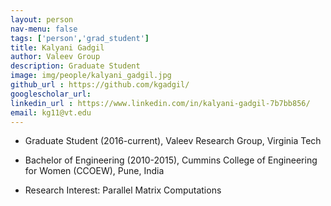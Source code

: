```yaml
---
layout: person
nav-menu: false 
tags: ['person','grad_student']
title: Kalyani Gadgil 
author: Valeev Group 
description: Graduate Student 
image: img/people/kalyani_gadgil.jpg
github_url : https://github.com/kgadgil/
googlescholar_url: 
linkedin_url : https://www.linkedin.com/in/kalyani-gadgil-7b7bb856/
email: kg11@vt.edu
---
```

- Graduate Student (2016-current), Valeev Research Group, Virginia Tech
- Bachelor of Engineering (2010-2015), Cummins College of Engineering for Women (CCOEW), Pune, India


- Research Interest:
  Parallel Matrix Computations

